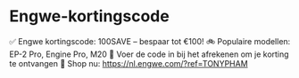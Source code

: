 # Engwe-kortingscode
✅ Engwe kortingscode: 100SAVE – bespaar tot €100! 🚲 Populaire modellen: EP-2 Pro, Engine Pro, M20 💬 Voer de code in bij het afrekenen om je korting te ontvangen 🛒 Shop nu: https://nl.engwe.com/?ref=TONYPHAM

